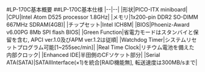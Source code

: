 #LP-170C基本概要
##LP-170C基本仕様
|--|--|
|形状|PICO-ITX miniboard|
|CPU|Intel Atom D525 processor 1.8GHz|
|メモリ|1x200-pin DDR2 SO-DIMM 667MHz SDRAM(4GB)|
|チップセット|Intel ICH8M|
|BIOS|Phoeniz-Award v6.00PG 8Mb SPI flash BIOS|
|Green Function|省電力モードはスタンバイと保留を含む, APCI ver.1.0及びAPM ver.1.2は従順|
|Watchdog Timer|システムリセットプログラム可能\[1~255sec/min\]|
|Real Time Clock|リチウム電池を備えた内部クロック|
|Enhanced IDE|半田側のCFソケット部分|
|Serial ATA(SATA)|SATAIIInterface(×1)を統合\[RAID機能無\], 転送速度は300MB/sまで|


